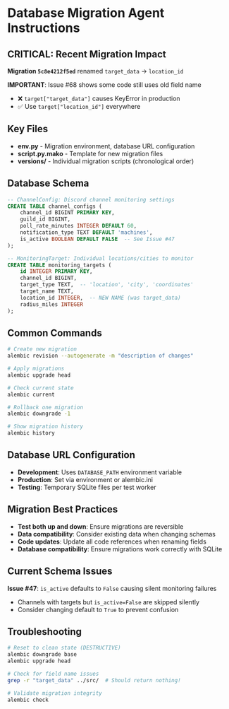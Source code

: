 # Database Migration Agent Instructions

## CRITICAL: Recent Migration Impact
**Migration `5c8e4212f5ed`** renamed `target_data` → `location_id`

**IMPORTANT**: Issue #68 shows some code still uses old field name
- ❌ `target["target_data"]` causes KeyError in production
- ✅ Use `target["location_id"]` everywhere

## Key Files
- **env.py** - Migration environment, database URL configuration
- **script.py.mako** - Template for new migration files
- **versions/** - Individual migration scripts (chronological order)

## Database Schema
```sql
-- ChannelConfig: Discord channel monitoring settings
CREATE TABLE channel_configs (
    channel_id BIGINT PRIMARY KEY,
    guild_id BIGINT,
    poll_rate_minutes INTEGER DEFAULT 60,
    notification_type TEXT DEFAULT 'machines',
    is_active BOOLEAN DEFAULT FALSE  -- See Issue #47
);

-- MonitoringTarget: Individual locations/cities to monitor
CREATE TABLE monitoring_targets (
    id INTEGER PRIMARY KEY,
    channel_id BIGINT,
    target_type TEXT,  -- 'location', 'city', 'coordinates'
    target_name TEXT,
    location_id INTEGER,  -- NEW NAME (was target_data)
    radius_miles INTEGER
);
```

## Common Commands
```bash
# Create new migration
alembic revision --autogenerate -m "description of changes"

# Apply migrations
alembic upgrade head

# Check current state
alembic current

# Rollback one migration
alembic downgrade -1

# Show migration history
alembic history
```

## Database URL Configuration
- **Development**: Uses `DATABASE_PATH` environment variable
- **Production**: Set via environment or alembic.ini
- **Testing**: Temporary SQLite files per test worker

## Migration Best Practices
- **Test both up and down**: Ensure migrations are reversible
- **Data compatibility**: Consider existing data when changing schemas
- **Code updates**: Update all code references when renaming fields
- **Database compatibility**: Ensure migrations work correctly with SQLite

## Current Schema Issues
**Issue #47**: `is_active` defaults to `False` causing silent monitoring failures
- Channels with targets but `is_active=False` are skipped silently
- Consider changing default to `True` to prevent confusion

## Troubleshooting
```bash
# Reset to clean state (DESTRUCTIVE)
alembic downgrade base
alembic upgrade head

# Check for field name issues
grep -r "target_data" ../src/  # Should return nothing!

# Validate migration integrity
alembic check
```
